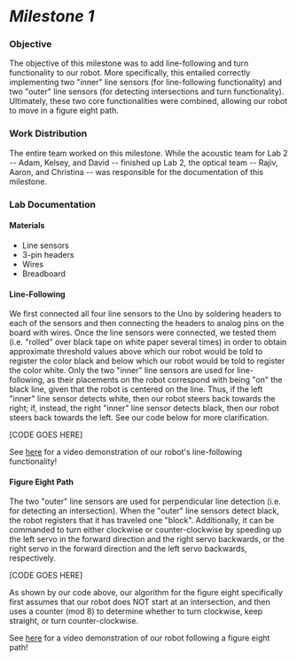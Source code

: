 # __*Milestone 1*__

### Objective
The objective of this milestone was to add line-following and turn functionality to our robot. More specifically, this entailed correctly implementing two "inner" line sensors (for line-following functionality) and two "outer" line sensors (for detecting intersections and turn functionality). Ultimately, these two core functionalities were combined, allowing our robot to move in a figure eight path.

### Work Distribution
The entire team worked on this milestone. While the acoustic team for Lab 2 -- Adam, Kelsey, and David -- finished up Lab 2, the optical team -- Rajiv, Aaron, and Christina -- was responsible for the documentation of this milestone.

### Lab Documentation

#### Materials
* Line sensors
* 3-pin headers
* Wires
* Breadboard

#### Line-Following
We first connected all four line sensors to the Uno by soldering headers to each of the sensors and then connecting the headers to analog pins on the board with wires. Once the line sensors were connected, we tested them (i.e. "rolled" over black tape on white paper several times) in order to obtain approximate threshold values above which our robot would be told to register the color black and below which our robot would be told to register the color white. Only the two "inner" line sensors are used for line-following, as their placements on the robot correspond with being "on" the black line, given that the robot is centered on the line. Thus, if the left "inner" line sensor detects white, then our robot steers back towards the right; if, instead, the right "inner" line sensor detects black, then our robot steers back towards the left. See our code below for more clarification.

[CODE GOES HERE]

See [here](https://www.youtube.com/watch?v=ddbK3lsctK8) for a video demonstration of our robot's line-following functionality!

#### Figure Eight Path
The two "outer" line sensors are used for perpendicular line detection (i.e. for detecting an intersection). When the "outer" line sensors detect black, the robot registers that it has traveled one "block". Additionally, it can be commanded to turn either clockwise or counter-clockwise by speeding up the left servo in the forward direction and the right servo backwards, or the right servo in the forward direction and the left servo backwards, respectively.

[CODE GOES HERE]

As shown by our code above, our algorithm for the figure eight specifically first assumes that our robot does NOT start at an intersection, and then uses a counter (mod 8) to determine whether to turn clockwise, keep straight, or turn counter-clockwise.

See [here](https://www.youtube.com/watch?v=XTS3uJ2DYwY) for a video demonstration of our robot following a figure eight path!
